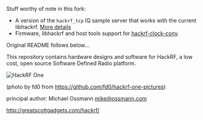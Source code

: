 Stuff worthy of note in this fork:

 * A version of the `hackrf_tcp` IQ sample server that works with the current libhackrf. [More details](https://www.tablix.org/~avian/blog/archives/2021/03/hackrf_tcp_a_rtl_tcp_for_hackrf/)
 * Firmware, libhackrf and host tools support for [hackrf-clock-conv](https://github.com/avian2/hackrf-clock-conv).

Original README follows below...

This repository contains hardware designs and software for HackRF,
a low cost, open source Software Defined Radio platform.

![HackRF One](https://raw.github.com/mossmann/hackrf/master/doc/HackRF-One-fd0-0009.jpeg)

(photo by fd0 from https://github.com/fd0/hackrf-one-pictures)

principal author: Michael Ossmann <mike@ossmann.com>

http://greatscottgadgets.com/hackrf/
